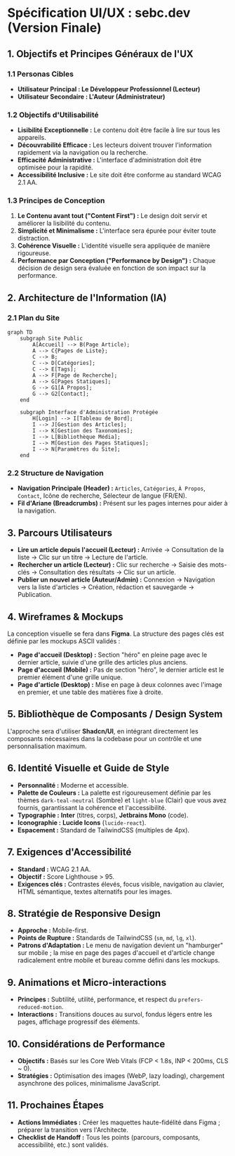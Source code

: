 # Spécification UI/UX : sebc.dev (Version Finale)

## 1\. Objectifs et Principes Généraux de l'UX

### 1.1 Personas Cibles

* **Utilisateur Principal : Le Développeur Professionnel (Lecteur)**
* **Utilisateur Secondaire : L'Auteur (Administrateur)**

### 1.2 Objectifs d'Utilisabilité

* **Lisibilité Exceptionnelle :** Le contenu doit être facile à lire sur tous les appareils.
* **Découvrabilité Efficace :** Les lecteurs doivent trouver l'information rapidement via la navigation ou la recherche.
* **Efficacité Administrative :** L'interface d'administration doit être optimisée pour la rapidité.
* **Accessibilité Inclusive :** Le site doit être conforme au standard WCAG 2.1 AA.

### 1.3 Principes de Conception

1.  **Le Contenu avant tout ("Content First") :** Le design doit servir et améliorer la lisibilité du contenu.
2.  **Simplicité et Minimalisme :** L'interface sera épurée pour éviter toute distraction.
3.  **Cohérence Visuelle :** L'identité visuelle sera appliquée de manière rigoureuse.
4.  **Performance par Conception ("Performance by Design") :** Chaque décision de design sera évaluée en fonction de son impact sur la performance.

## 2\. Architecture de l'Information (IA)

### 2.1 Plan du Site

```mermaid
graph TD
    subgraph Site Public
        A[Accueil] --> B(Page Article);
        A --> C{Pages de Liste};
        C --> B;
        C --> D[Catégories];
        C --> E[Tags];
        A --> F[Page de Recherche];
        A --> G[Pages Statiques];
        G --> G1[À Propos];
        G --> G2[Contact];
    end

    subgraph Interface d'Administration Protégée
        H[Login] --> I[Tableau de Bord];
        I --> J[Gestion des Articles];
        I --> K[Gestion des Taxonomies];
        I --> L[Bibliothèque Média];
        I --> M[Gestion des Pages Statiques];
        I --> N[Paramètres du Site];
    end
```

### 2.2 Structure de Navigation

* **Navigation Principale (Header) :** `Articles`, `Catégories`, `À Propos`, `Contact`, Icône de recherche, Sélecteur de langue (FR/EN).
* **Fil d'Ariane (Breadcrumbs) :** Présent sur les pages internes pour aider à la navigation.

## 3\. Parcours Utilisateurs

* **Lire un article depuis l'accueil (Lecteur) :** Arrivée -\> Consultation de la liste -\> Clic sur un titre -\> Lecture de l'article.
* **Rechercher un article (Lecteur) :** Clic sur recherche -\> Saisie des mots-clés -\> Consultation des résultats -\> Clic sur un article.
* **Publier un nouvel article (Auteur/Admin) :** Connexion -\> Navigation vers la liste d'articles -\> Création, rédaction et sauvegarde -\> Publication.

## 4\. Wireframes & Mockups

La conception visuelle se fera dans **Figma**. La structure des pages clés est définie par les mockups ASCII validés :

* **Page d'accueil (Desktop) :** Section "héro" en pleine page avec le dernier article, suivie d'une grille des articles plus anciens.
* **Page d'accueil (Mobile) :** Pas de section "héro", le dernier article est le premier élément d'une grille unique.
* **Page d'article (Desktop) :** Mise en page à deux colonnes avec l'image en premier, et une table des matières fixe à droite.

## 5\. Bibliothèque de Composants / Design System

L'approche sera d'utiliser **Shadcn/UI**, en intégrant directement les composants nécessaires dans la codebase pour un contrôle et une personnalisation maximum.

## 6\. Identité Visuelle et Guide de Style

* **Personnalité :** Moderne et accessible.
* **Palette de Couleurs :** La palette est rigoureusement définie par les thèmes `dark-teal-neutral` (Sombre) et `light-blue` (Clair) que vous avez fournis, garantissant la cohérence et l'accessibilité.
* **Typographie :** **Inter** (titres, corps), **Jetbrains Mono** (code).
* **Iconographie :** **Lucide Icons** (`lucide-react`).
* **Espacement :** Standard de TailwindCSS (multiples de 4px).

## 7\. Exigences d'Accessibilité

* **Standard :** WCAG 2.1 AA.
* **Objectif :** Score Lighthouse \> 95.
* **Exigences clés :** Contrastes élevés, focus visible, navigation au clavier, HTML sémantique, textes alternatifs pour les images.

## 8\. Stratégie de Responsive Design

* **Approche :** Mobile-first.
* **Points de Rupture :** Standards de TailwindCSS (`sm`, `md`, `lg`, `xl`).
* **Patrons d'Adaptation :** Le menu de navigation devient un "hamburger" sur mobile ; la mise en page des pages d'accueil et d'article change radicalement entre mobile et bureau comme défini dans les mockups.

## 9\. Animations et Micro-interactions

* **Principes :** Subtilité, utilité, performance, et respect du `prefers-reduced-motion`.
* **Interactions :** Transitions douces au survol, fondus légers entre les pages, affichage progressif des éléments.

## 10\. Considérations de Performance

* **Objectifs :** Basés sur les Core Web Vitals (FCP \< 1.8s, INP \< 200ms, CLS \~ 0).
* **Stratégies :** Optimisation des images (WebP, lazy loading), chargement asynchrone des polices, minimalisme JavaScript.

## 11\. Prochaines Étapes

* **Actions Immédiates :** Créer les maquettes haute-fidélité dans Figma ; préparer la transition vers l'Architecte.
* **Checklist de Handoff :** Tous les points (parcours, composants, accessibilité, etc.) sont validés.